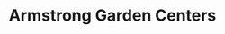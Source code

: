 ---
title: "Armstrong Garden Centers"
url: /los-angeles/armstrong-garden-centers/
shop: garden centre
---